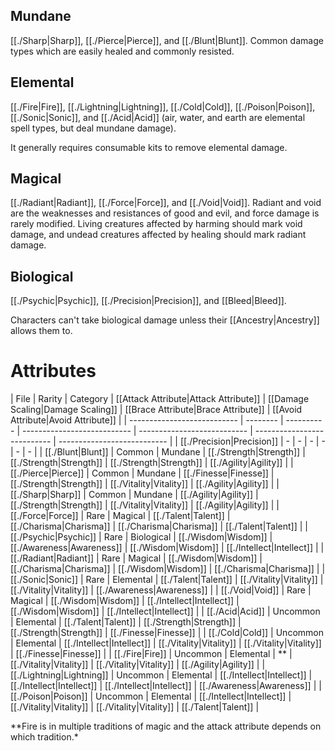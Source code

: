 ## Mundane

[[./Sharp|Sharp]], [[./Pierce|Pierce]], and [[./Blunt|Blunt]]. Common damage types which are easily healed and commonly resisted.

## Elemental

[[./Fire|Fire]], [[./Lightning|Lightning]], [[./Cold|Cold]], [[./Poison|Poison]], [[./Sonic|Sonic]], and [[./Acid|Acid]] (air, water, and earth are elemental spell types, but deal mundane damage).

It generally requires consumable kits to remove elemental damage.

## Magical

[[./Radiant|Radiant]], [[./Force|Force]], and [[./Void|Void]]. Radiant and void are the weaknesses and resistances of good and evil, and force damage is rarely modified. Living creatures affected by harming should mark void damage, and undead creatures affected by healing should mark radiant damage.

## Biological

[[./Psychic|Psychic]], [[./Precision|Precision]], and [[Bleed|Bleed]].

Characters can't take biological damage unless their [[Ancestry|Ancestry]] allows them to.

# Attributes

| File                        | Rarity   | Category   | [[Attack Attribute|Attack Attribute]]        | [[Damage Scaling|Damage Scaling]]          | [[Brace Attribute|Brace Attribute]]         | [[Avoid Attribute|Avoid Attribute]]         |
| --------------------------- | -------- | ---------- | --------------------------- | --------------------------- | --------------------------- | --------------------------- |
| [[./Precision\|Precision]] | \-       | \-         | \-                          | \-                          | \-                          | \-                          |
| [[./Blunt\|Blunt]]         | Common   | Mundane    | [[./Strength\|Strength]]   | [[./Strength\|Strength]]   | [[./Strength\|Strength]]   | [[./Agility\|Agility]]     |
| [[./Pierce\|Pierce]]       | Common   | Mundane    | [[./Finesse\|Finesse]]     | [[./Strength\|Strength]]   | [[./Vitality\|Vitality]]   | [[./Agility\|Agility]]     |
| [[./Sharp\|Sharp]]         | Common   | Mundane    | [[./Agility\|Agility]]     | [[./Strength\|Strength]]   | [[./Vitality\|Vitality]]   | [[./Agility\|Agility]]     |
| [[./Force\|Force]]         | Rare     | Magical    | [[./Talent\|Talent]]       | [[./Charisma\|Charisma]]   | [[./Charisma\|Charisma]]   | [[./Talent\|Talent]]       |
| [[./Psychic\|Psychic]]     | Rare     | Biological | [[./Wisdom\|Wisdom]]       | [[./Awareness\|Awareness]] | [[./Wisdom\|Wisdom]]       | [[./Intellect\|Intellect]] |
| [[./Radiant\|Radiant]]     | Rare     | Magical    | [[./Wisdom\|Wisdom]]       | [[./Charisma\|Charisma]]   | [[./Wisdom\|Wisdom]]       | [[./Charisma\|Charisma]]   |
| [[./Sonic\|Sonic]]         | Rare     | Elemental  | [[./Talent\|Talent]]       | [[./Vitality\|Vitality]]   | [[./Vitality\|Vitality]]   | [[./Awareness\|Awareness]] |
| [[./Void\|Void]]           | Rare     | Magical    | [[./Wisdom\|Wisdom]]       | [[./Intellect\|Intellect]] | [[./Wisdom\|Wisdom]]       | [[./Intellect\|Intellect]] |
| [[./Acid\|Acid]]           | Uncommon | Elemental  | [[./Talent\|Talent]]       | [[./Strength\|Strength]]   | [[./Strength\|Strength]]   | [[./Finesse\|Finesse]]     |
| [[./Cold\|Cold]]           | Uncommon | Elemental  | [[./Intellect\|Intellect]] | [[./Vitality\|Vitality]]   | [[./Vitality\|Vitality]]   | [[./Finesse\|Finesse]]     |
| [[./Fire\|Fire]]           | Uncommon | Elemental  | \*\*                        | [[./Vitality\|Vitality]]   | [[./Vitality\|Vitality]]   | [[./Agility\|Agility]]     |
| [[./Lightning\|Lightning]] | Uncommon | Elemental  | [[./Intellect\|Intellect]] | [[./Intellect\|Intellect]] | [[./Intellect\|Intellect]] | [[./Awareness\|Awareness]] |
| [[./Poison\|Poison]]       | Uncommon | Elemental  | [[./Intellect\|Intellect]] | [[./Vitality\|Vitality]]   | [[./Vitality\|Vitality]]   | [[./Talent\|Talent]]       |

\*\*Fire is in multiple traditions of magic and the attack attribute depends on which tradition.*

